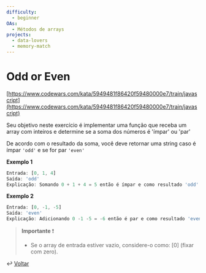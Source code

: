 ```yaml
---
difficulty:
  - beginner
OAs:
  - Métodos de arrays
projects:
  - data-lovers
  - memory-match
---
```


# Odd or Even

[https://www.codewars.com/kata/5949481f86420f59480000e7/train/javascript](https://www.codewars.com/kata/5949481f86420f59480000e7/train/javascript)

Seu objetivo neste exercício é implementar uma função que receba um array
com inteiros e determine se a soma dos números é 'ímpar' ou 'par'

De acordo com o resultado da soma, você deve retornar uma string caso
é ímpar `'odd'` e se for par `'even'`

__Exemplo 1__

``` js
Entrada: [0, 1, 4]
Saída: 'odd'
Explicação: Somando 0 + 1 + 4 = 5 então é ímpar e como resultado 'odd'
```

__Exemplo 2__

``` js
Entrada: [0, -1, -5]
Saída: 'even'
Explicação: Adicionando 0 -1 -5 = -6 então é par e como resultado 'even'
```

> __Importante__ ❗
>
> - Se o array de entrada estiver vazio, considere-o como:
[0] (fixar com zero).

↩️ [Voltar](../../README.md)
